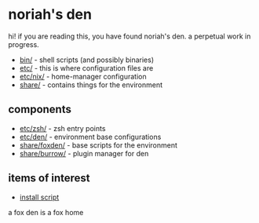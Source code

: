 # noriah's den

hi! if you are reading this, you have found noriah's den.
a perpetual work in progress.

- [bin/](bin/) - shell scripts (and possibly binaries)
- [etc/](etc/) - this is where configuration files are
- [etc/nix/](etc/nix/) - home-manager configuration
- [share/](share/) - contains things for the environment

## components

- [etc/zsh/](etc/zsh/) - zsh entry points
- [etc/den/](etc/den/) - environment base configurations
- [share/foxden/](share/foxden/) - base scripts for the environment
- [share/burrow/](share/burrow/) - plugin manager for den

## items of interest

- [install script](share/foxden/install.zsh)

a fox den is a fox home
